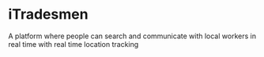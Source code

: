 # iTradesmen
A platform where people can search and communicate with local workers in real time with real time location tracking
